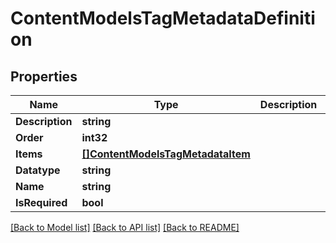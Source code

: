 # ContentModelsTagMetadataDefinition

## Properties
Name | Type | Description | Notes
------------ | ------------- | ------------- | -------------
**Description** | **string** |  | [optional] 
**Order** | **int32** |  | [optional] 
**Items** | [**[]ContentModelsTagMetadataItem**](Content.Models.TagMetadataItem.md) |  | [optional] 
**Datatype** | **string** |  | [optional] 
**Name** | **string** |  | [optional] 
**IsRequired** | **bool** |  | [optional] 

[[Back to Model list]](../README.md#documentation-for-models) [[Back to API list]](../README.md#documentation-for-api-endpoints) [[Back to README]](../README.md)



